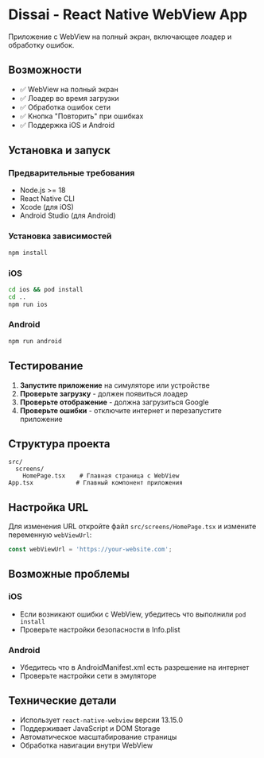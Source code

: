 # Dissai - React Native WebView App

Приложение с WebView на полный экран, включающее лоадер и обработку ошибок.

## Возможности

- ✅ WebView на полный экран
- ✅ Лоадер во время загрузки
- ✅ Обработка ошибок сети
- ✅ Кнопка "Повторить" при ошибках
- ✅ Поддержка iOS и Android

## Установка и запуск

### Предварительные требования

- Node.js >= 18
- React Native CLI
- Xcode (для iOS)
- Android Studio (для Android)

### Установка зависимостей

```bash
npm install
```

### iOS

```bash
cd ios && pod install
cd ..
npm run ios
```

### Android

```bash
npm run android
```

## Тестирование

1. **Запустите приложение** на симуляторе или устройстве
2. **Проверьте загрузку** - должен появиться лоадер
3. **Проверьте отображение** - должна загрузиться Google
4. **Проверьте ошибки** - отключите интернет и перезапустите приложение

## Структура проекта

```
src/
  screens/
    HomePage.tsx    # Главная страница с WebView
App.tsx            # Главный компонент приложения
```

## Настройка URL

Для изменения URL откройте файл `src/screens/HomePage.tsx` и измените переменную `webViewUrl`:

```typescript
const webViewUrl = 'https://your-website.com';
```

## Возможные проблемы

### iOS
- Если возникают ошибки с WebView, убедитесь что выполнили `pod install`
- Проверьте настройки безопасности в Info.plist

### Android
- Убедитесь что в AndroidManifest.xml есть разрешение на интернет
- Проверьте настройки сети в эмуляторе

## Технические детали

- Использует `react-native-webview` версии 13.15.0
- Поддерживает JavaScript и DOM Storage
- Автоматическое масштабирование страницы
- Обработка навигации внутри WebView
